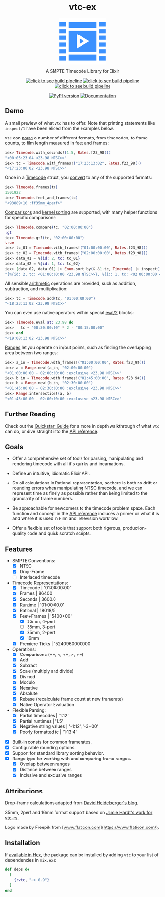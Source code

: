 <h1 align="center">vtc-ex</h1>
<p align="center">
    <img height=150 class="heightSet" align="center" src="https://raw.githubusercontent.com/opencinemac/vtc-py/master/zdocs/source/_static/logo1.svg"/>
</p>
<p align="center">A SMPTE Timecode Library for Elixir</p>
<p align="center">
    <a href="https://dev.azure.com/peake100/Open%20Cinema%20Collective/_build?definitionId=19"><img src="https://dev.azure.com/peake100/Open%20Cinema%20Collective/_apis/build/status/vtc-ex?repoName=opencinemac%2Fvtc-ex&branchName=dev" alt="click to see build pipeline"></a>
    <a href="https://dev.azure.com/peake100/Open%20Cinema%20Collective/_build?definitionId=19"><img src="https://img.shields.io/azure-devops/tests/peake100/Open%20Cinema%20Collective/19/dev?compact_message" alt="click to see build pipeline"></a>
    <a href="https://dev.azure.com/peake100/Open%20Cinema%20Collective/_build?definitionId=19"><img src="https://img.shields.io/azure-devops/coverage/peake100/Open%20Cinema%20Collective/19/dev?compact_message" alt="click to see build pipeline"></a>
</p>
<p align="center">
    <a href="https://hex.pm/packages/vtc"><img src="https://img.shields.io/hexpm/v/vtc.svg" alt="PyPI version" height="18"></a>
    <a href="https://hexdocs.pm/vtc/readme.html"><img src="https://img.shields.io/badge/docs-hexdocs.pm-blue" alt="Documentation"></a>
</p>

## Demo

A small preview of what `Vtc` has to offer. Note that printing statements like 
`inspect/1` have been elided from the examples below.

`Vtc` can [parse](https://hexdocs.pm/vtc/Vtc.Timecode.html#parse) a number of different 
formats, from timecodes, to frame counts, to film length measured in feet and frames:

```elixir
iex> Timecode.with_seconds!(1.5, Rates.f23_98())
"<00:05:23:04 <23.98 NTSC>>"
iex> tc = Timecode.with_frames!("17:23:13:02", Rates.f23_98())
"<17:23:00:02 <23.98 NTSC>>"
```

Once in a [Timecode](https://hexdocs.pm/vtc/Vtc.Timecode.html) struct, you 
[convert](https://hexdocs.pm/vtc/Vtc.Timecode.html#convert) to any of the supported 
formats:

```elixir
iex> Timecode.frames(tc)
1501922
iex> Timecode.feet_and_frames(tc)
"<93889+10 :ff35mm_4perf>"
```

[Comparisons](https://hexdocs.pm/vtc/Vtc.Timecode.html#compare) and 
[kernel sorting](https://hexdocs.pm/vtc/Vtc.Timecode.html#module-sorting-support) are 
supported, with many helper functions for specific comparisons:

```elixir
iex> Timecode.compare(tc, "02:00:00:00")
:gt
iex> Timecode.gt?(tc, "02:00:00:00")
true
iex> tc_01 = Timecode.with_frames!("01:00:00:00", Rates.f23_98())
iex> tc_02 = Timecode.with_frames!("02:00:00:00", Rates.f23_98())
iex> data_01 = %{id: 2, tc: tc_01}
iex> data_02 = %{id: 1, tc: tc_02}
iex> [data_02, data_01] |> Enum.sort_by(& &1.tc, Timecode) |> inspect()
"[%{id: 2, tc: <01:00:00:00 <23.98 NTSC>>}, %{id: 1, tc: <02:00:00:00 <23.98 NTSC>>}]"
```

All sensible [arithmetic](https://hexdocs.pm/vtc/Vtc.Timecode.html#arithmetic) 
operations are provided, such as addition, subtraction, and multiplication:

```elixir
iex> tc = Timecode.add(tc, "01:00:00:00")
"<18:23:13:02 <23.98 NTSC>>"
```

You can even use native operators within special 
[eval/2](https://hexdocs.pm/vtc/Vtc.Timecode.html#eval/2) blocks:

```elixir
iex> Timecode.eval at: 23.98 do
iex>   tc + "00:30:00:00" * 2 - "00:15:00:00"
iex> end
"<19:08:13:02 <23.98 NTSC>>"
```

[Ranges](https://hexdocs.pm/vtc/Vtc.Range.html) let you operate on in/out points, such
as finding the overlapping area between two ranges:

```elixir
iex> a_in = Timecode.with_frames!("01:00:00:00", Rates.f23_98())
iex> a = Range.new!(a_in, "02:00:00:00")
"<01:00:00:00 - 02:00:00:00 :exclusive <23.98 NTSC>>"
iex> b_in = Timecode.with_frames!("01:45:00:00", Rates.f23_98())
iex> b = Range.new!(b_in, "02:30:00:00")
"<01:45:00:00 - 02:30:00:00 :exclusive <23.98 NTSC>>"
iex> Range.intersection!(a, b)
"<01:45:00:00 - 02:00:00:00 :exclusive <23.98 NTSC>>"
```

## Further Reading

Check out the [Quickstart Guide](https://hexdocs.pm/vtc/quickstart.html) for a more in 
depth walkthrough of what `Vtc` can do, or dive straight into the
[API reference](https://hexdocs.pm/vtc/api-reference.html).

## Goals

- Offer a comprehensive set of tools for parsing, manipulating and rendering timecode
  with all it's quirks and incarnations.

- Define an intuitive, idiomatic Elixir API.

- Do all calculations in Rational representation, so there is both no drift or rounding 
  errors when manipulating NTSC timecode, and we can represent time as finely as 
  possible rather than being limited to the granularity of frame numbers.

- Be approachable for newcomers to the timecode problem space. Each function and concept
  in the [API reference](https://hexdocs.pm/vtc/api-reference.html) includes a primer on
  what it is and where it is used in Film and Television workflow.

- Offer a flexible set of tools that support both rigorous, production-quality code and
  quick scratch scripts.

## Features

- SMPTE Conventions:
    - [X] NTSC
    - [X] Drop-Frame
    - [ ] Interlaced timecode
- Timecode Representations:
    - [X] Timecode    | '01:00:00:00'
    - [X] Frames      | 86400
    - [X] Seconds     | 3600.0
    - [X] Runtime     | '01:00:00.0'
    - [X] Rational    | 18018/5
    - [X] Feet+Frames | '5400+00'
        - [X] 35mm, 4-perf
        - [ ] 35mm, 3-perf
        - [X] 35mm, 2-perf
        - [X] 16mm
    - [X] Premiere Ticks | 15240960000000
- Operations:
    - [X] Comparisons (==, <, <=, >, >=)
    - [X] Add
    - [X] Subtract
    - [X] Scale (multiply and divide)
    - [X] Divmod
    - [X] Modulo
    - [X] Negative
    - [X] Absolute
    - [X] Rebase (recalculate frame count at new framerate)
    - [X] Native Operator Evaluation
- Flexible Parsing:
    - [X] Partial timecodes      | '1:12'
    - [X] Partial runtimes       | '1.5'
    - [X] Negative string values | '-1:12', '-3+00'
    - [X] Poorly formatted tc    | '1:13:4'
- [X] Built-in consts for common framerates.
- [X] Configurable rounding options.
- [X] Support for standard library sorting behavior.
- [X] Range type for working with and comparing frame ranges.
    - [X] Overlap between ranges
    - [X] Distance between ranges
    - [X] Inclusive and exclusive ranges

## Attributions

Drop-frame calculations adapted from 
[David Heidelberger's blog](https://www.davidheidelberger.com/2010/06/10/drop-frame-timecode/).

35mm, 2perf and 16mm format support based on 
[Jamie Hardt's work for vtc-rs](https://github.com/opencinemac/vtc-rs/pull/8).

Logo made by Freepik from [www.flaticon.com](https://www.flaticon.com/).

## Installation

If [available in Hex](https://hex.pm/docs/publish), the package can be installed
by adding `vtc` to your list of dependencies in `mix.exs`:

```elixir
def deps do
  [
    {:vtc, "~> 0.9"}
  ]
end
```